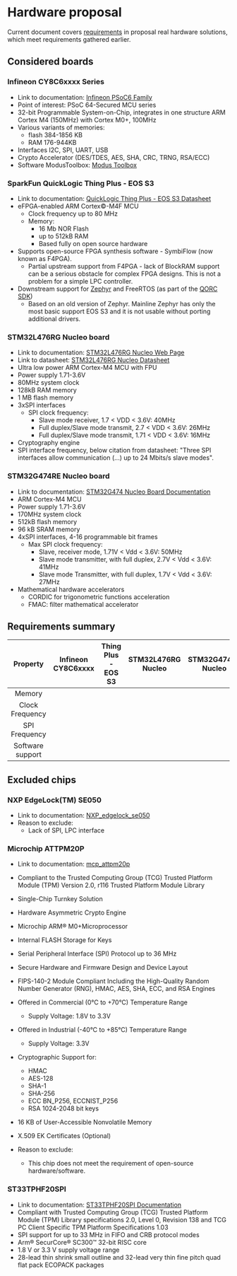 # Hardware proposal

Current document covers [requirements](requirements.md) in proposal real hardware
solutions, which meet requirements gathered earlier.

## Considered boards

### Infineon CY8C6xxxx Series

* Link to documentation: [Infineon PSoC6 Family](https://www.infineon.com/cms/en/product/microcontroller/32-bit-psoc-arm-cortex-microcontroller/psoc-6-32-bit-arm-cortex-m4-mcu/)
* Point of interest: PSoC 64-Secured MCU series
* 32-bit Programmable System-on-Chip, integrates in one structure
ARM Cortex M4 (150MHz) with Cortex M0+, 100MHz
* Various variants of memories:
  * flash 384-1856 KB
  * RAM 176-944KB
* Interfaces I2C, SPI, UART, USB
* Crypto Accelerator (DES/TDES, AES, SHA, CRC, TRNG, RSA/ECC)
* Software ModusToolbox: [Modus Toolbox](https://www.infineon.com/cms/en/design-support/tools/sdk/modustoolbox-software/)

### SparkFun QuickLogic Thing Plus - EOS S3

* Link to documentation: [QuickLogic Thing Plus - EOS S3 Datasheet](https://www.sparkfun.com/products/17273)
* eFPGA-enabled ARM Cortex©-M4F MCU
  * Clock frequency up to 80 MHz
  * Memory:
    * 16 Mb NOR Flash
    * up to 512kB RAM
    * Based fully on open source hardware
* Supports open-source FPGA synthesis software - SymbiFlow (now known as F4PGA).
  * Partial upstream support from F4PGA - lack of BlockRAM support can be a
    serious obstacle for complex FPGA designs. This is not a problem for a
    simple LPC controller.
* Downstream support for [Zephyr](https://github.com/QuickLogic-Corp/zephyr/tree/eos-s3-support)
  and FreeRTOS (as part of the [QORC SDK](https://github.com/QuickLogic-Corp/qorc-sdk))
  * Based on an old version of Zephyr. Mainline Zephyr has only the most basic
    support EOS S3 and it is not usable without porting additional drivers.

### STM32L476RG Nucleo board

* Link to documentation: [STM32L476RG Nucleo Web Page](https://www.st.com/en/evaluation-tools/nucleo-l476rg.html)
* Link to datasheet: [STM32L476RG Nucleo Datasheet](https://www.st.com/resource/en/datasheet/stm32l476rg.pdf)
* Ultra low power ARM Cortex-M4 MCU with FPU
* Power supply 1.71-3.6V
* 80MHz system clock
* 128kB RAM memory
* 1 MB flash memory
* 3xSPI interfaces
  * SPI clock frequency:
    * Slave mode receiver, 1.7 < VDD < 3.6V: 40MHz
    * Full duplex/Slave mode transmit, 2.7 < VDD < 3.6V: 26MHz
    * Full duplex/Slave mode transmit, 1.71 < VDD < 3.6V: 16MHz
* Cryptography engine
* SPI interface frequency, below citation from datasheet:
"Three SPI interfaces allow communication (...) up to 24 Mbits/s
slave modes".

### STM32G474RE Nucleo board

* Link to documentation: [STM32G474 Nucleo Board Documentation](https://www.st.com/en/evaluation-tools/nucleo-g474re.html)
* ARM Cortex-M4 MCU
* Power supply 1.71-3.6V
* 170MHz system clock
* 512kB flash memory
* 96 kB SRAM memory
* 4xSPI interfaces, 4-16 programmable bit frames
  * Max SPI clock frequency:
    * Slave, receiver mode,  1.71V < Vdd < 3.6V: 50MHz
    * Slave mode transmitter, with full duplex, 2.7V < Vdd < 3.6V: 41MHz
    * Slave mode Transmitter, with full duplex, 1.7V < Vdd < 3.6V: 27MHz
* Mathematical hardware accelerators
  * CORDIC for trigonometric functions acceleration
  * FMAC: filter mathematical accelerator

## Requirements summary

|Property		|Infineon CY8C6xxxx	|Thing Plus - EOS S3	|STM32L476RG Nucleo	|STM32G474RE Nucleo	|
|:---------------------:|:---------------------:|:---------------------:|:---------------------:|:---------------------:|
|Memory 		|			|			|			|			|
|Clock Frequency 	|			|			|			|			|
|SPI Frequency 		|			|			|			|			|
|Software support	|			|			|			|			|

## Excluded chips

### NXP EdgeLock(TM) SE050

* Link to documentation: [NXP_edgelock_se050](https://www.nxp.com/docs/en/white-paper/NXP_SE050_USE_CASE07_WP.pdf)
* Reason to exclude:
  * Lack of SPI, LPC interface

### Microchip ATTPM20P

* Link to documentation: [mcp_attpm20p](https://ww1.microchip.com/downloads/en/DeviceDoc/ATTPM20P-Trusted-Platform-Module-TPM-2.0-SPI-Interface-Summary-Data-Sheet-DS40002082A.pdf)
* Compliant to the Trusted Computing Group (TCG) Trusted Platform Module (TPM)
Version 2.0, r116 Trusted Platform Module Library
* Single-Chip Turnkey Solution
* Hardware Asymmetric Crypto Engine
* Microchip ARM® M0+Microprocessor
* Internal FLASH Storage for Keys
* Serial Peripheral Interface (SPI) Protocol up to 36 MHz
* Secure Hardware and Firmware Design and Device Layout
* FIPS-140-2 Module Compliant Including the High-Quality Random Number
Generator (RNG), HMAC, AES, SHA, ECC, and RSA Engines

* Offered in Commercial (0°C to +70°C) Temperature Range
  * Supply Voltage: 1.8V to 3.3V
* Offered in Industrial (-40°C to +85°C) Temperature Range
  * Supply Voltage: 3.3V
* Cryptographic Support for:
  * HMAC
  * AES-128
  * SHA-1
  * SHA-256
  * ECC BN_P256, ECCNIST_P256
  * RSA 1024-2048 bit keys
* 16 KB of User-Accessible Nonvolatile Memory
* X.509 EK Certificates (Optional)

* Reason to exclude:
  * This chip does not meet the requirement of open-source hardware/software.

### ST33TPHF20SPI

* Link to documentation: [ST33TPHF20SPI Documentation](https://www.st.com/en/secure-mcus/st33tphf20spi.html)
* Compliant with Trusted Computing Group (TCG) Trusted Platform Module (TPM)
Library specifications 2.0, Level 0, Revision 138 and TCG PC Client Specific
TPM Platform Specifications 1.03
* SPI support for up to 33 MHz in FIFO and CRB protocol modes
* Arm® SecurCore® SC300™ 32-bit RISC core
* 1.8 V or 3.3 V supply voltage range
* 28-lead thin shrink small outline and 32-lead very thin fine pitch quad flat
pack ECOPACK packages
